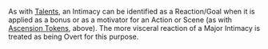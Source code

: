 As with [Talents](https://github.com/LittleKingsguard/Eternity-Core/blob/43bf71b7fab623945f03e33bc05a222f7737a0ee/ResolutionEngine/Conflict/Discovery/Talents.md), an Intimacy can be identified as a Reaction/Goal when it is applied as a bonus or as a motivator for an Action or Scene (as with [Ascension Tokens](https://github.com/LittleKingsguard/Eternity-Core/blob/43bf71b7fab623945f03e33bc05a222f7737a0ee/DesignPrinciples/RoleplayBonuses/AscensionTokens.md), above). The more visceral reaction of a Major Intimacy is treated as being Overt for this purpose.